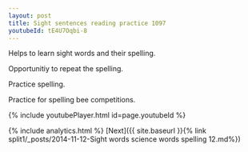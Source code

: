 ```yaml
---
layout: post
title: Sight sentences reading practice 1097
youtubeId: tE4U7Oqbi-8
---
```

 
 
Helps to learn sight words and their spelling.

Opportunitiy to repeat the spelling. 

Practice spelling. 
 
Practice for spelling bee competitions. 
 
{% include youtubePlayer.html id=page.youtubeId %}
 
 
{% include analytics.html %} 
[Next]({{ site.baseurl }}{% link  split1/_posts/2014-11-12-Sight words science words spelling 12.md%})
 

